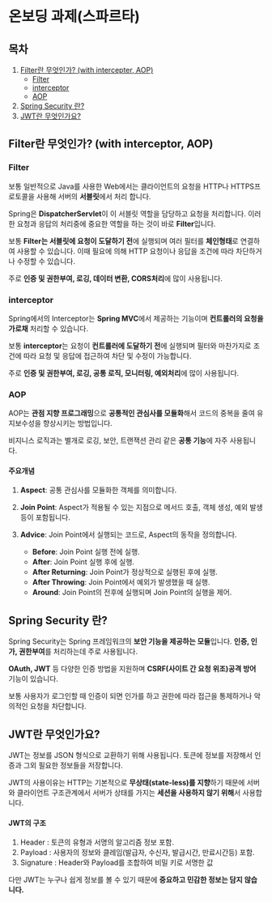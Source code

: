 # 온보딩 과제(스파르타)

## 목차
1. [Filter란 무엇인가? (with intercepter, AOP)](#Filter란-무엇인가? (with intercepter, AOP))
   - [Filter](#Filter)
   - [interceptor](#interceptor)
   - [AOP](#AOP)
3. [Spring Security 란?](#Spring-Security-란?)
4. [JWT란 무엇인가요?](#JWT란-무엇인가요?)
   
## Filter란 무엇인가? (with interceptor, AOP)
### Filter
보통 일반적으로 Java를 사용한 Web에서는 클라이언트의 요청을 HTTP나 HTTPS프로토콜을 사용해 서버의 **서블릿**에서 처리 합니다.

Spring은 **DispatcherServlet**이 이 서블릿 역할을 담당하고 요청을 처리합니다. 이러한 요청과 응답의 처리중에 중요한 역할을 하는 것이 바로 **Filter**입니다.

보통 **Filter는 서블릿에 요청이 도달하기 전**에 실행되며 여러 필터를 **체인형태**로 연결하여 사용할 수 있습니다. 이때 필요에 의해 HTTP 요청이나 응답을 조건에 따라 차단하거나 수정할 수 있습니다.

주로 **인증 및 권한부여, 로깅, 데이터 변환, CORS처리**에 많이 사용됩니다.

### interceptor
Spring에서의 Interceptor는 **Spring MVC**에서 제공하는 기능이며 **컨트롤러의 요청을 가로채** 처리할 수 있습니다.

보통 **interceptor**는 요청이 **컨트롤러에 도달하기 전**에 실행되며 필터와 마찬가지로 조건에 따라 요청 및 응답에 접근하여 차단 및 수정이 가능합니다.

주로 **인증 및 권한부여, 로깅, 공통 로직, 모니터링, 예외처리**에 많이 사용됩니다.

### AOP
AOP는 **관점 지향 프로그래밍**으로 **공통적인 관심사를 모듈화**해서 코드의 중복을 줄여 유지보수성을 향상시키는 방법입니다.

비지니스 로직과는 별개로 로깅, 보안, 트랜잭션 관리 같은 **공통 기능**에 자주 사용됩니다.

#### 주요개념 

1. **Aspect**: 공통 관심사를 모듈화한 객체를 의미합니다.
  
2. **Join Point**: Aspect가 적용될 수 있는 지점으로 메서드 호출, 객체 생성, 예외 발생 등이 포함됩니다.

3. **Advice**: Join Point에서 실행되는 코드로, Aspect의 동작을 정의합니다.
   - **Before**: Join Point 실행 전에 실행.
   - **After**: Join Point 실행 후에 실행.
   - **After Returning**: Join Point가 정상적으로 실행된 후에 실행.
   - **After Throwing**: Join Point에서 예외가 발생했을 때 실행.
   - **Around**: Join Point의 전후에 실행되며 Join Point의 실행을 제어.

## Spring Security 란?
Spring Security는 Spring 프레임워크의 **보안 기능을 제공하는 모듈**입니다. **인증, 인가, 권한부여**를 처리하는데 주로 사용됩니다.

**OAuth, JWT** 등 다양한 인증 방법을 지원하며 **CSRF(사이트 간 요청 위조)공격 방어** 기능이 있습니다.

보통 사용자가 로그인할 때 인증이 되면 인가를 하고 권한에 따라 접근을 통제하거나 악의적인 요청을 차단합니다.


## JWT란 무엇인가요?

JWT는 정보를 JSON 형식으로 교환하기 위해 사용됩니다. 토큰에 정보를 저장해서 인증과 그외 필요한 정보들을 저장합니다.

JWT의 사용이유는 HTTP는 기본적으로 **무상태(state-less)를 지향**하기 때문에 서버와 클라이언트 구조관계에서 서버가 상태를 가지는 **세션을 사용하지 않기 위해**서 사용합니다.

#### JWT의 구조
1. Header : 토큰의 유형과 서명의 알고리즘 정보 포함.
2. Payload : 사용자의 정보와 클레임(발급자, 수신자, 발급시간, 만료시간등) 포함.
3. Signature : Header와 Payload를 조합하여 비밀 키로 서명한 값

다만 JWT는 누구나 쉽게 정보를 볼 수 있기 때문에 **중요하고 민감한 정보는 담지 않습니다.**
